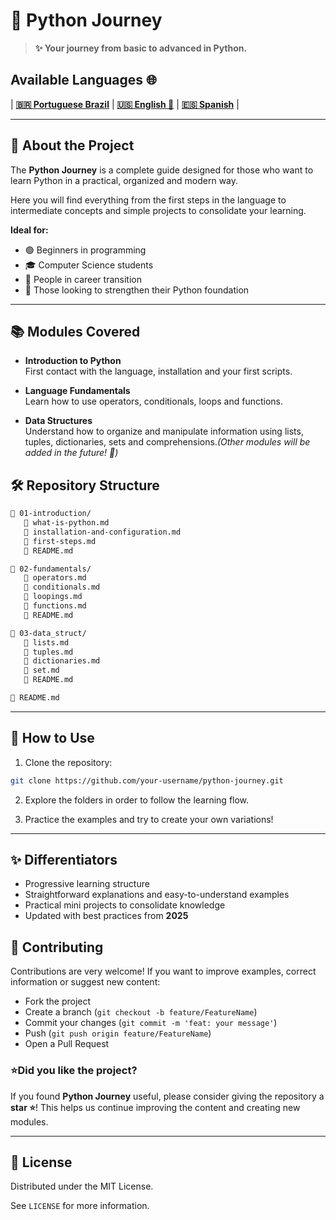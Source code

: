 # 🐍 Python Journey

> **✨ Your journey from basic to advanced in Python.**

## Available Languages 🌐

| **[🇧🇷 Portuguese Brazil](README-BR.md)** | **[🇺🇸 English 🌟](README.md)** | **[🇪🇸 Spanish](README-ES.md)** |

---

## 📖 About the Project

The **Python Journey** is a complete guide designed for those who want to learn Python in a practical, organized and modern way.

Here you will find everything from the first steps in the language to intermediate concepts and simple projects to consolidate your learning.

**Ideal for:**

- 🟢 Beginners in programming  
- 🎓 Computer Science students  
- 🔄 People in career transition  
- 🐍 Those looking to strengthen their Python foundation  

---

## 📚 Modules Covered

- **Introduction to Python**  
  First contact with the language, installation and your first scripts.

- **Language Fundamentals**  
  Learn how to use operators, conditionals, loops and functions.

- **Data Structures**  
  Understand how to organize and manipulate information using lists, tuples, dictionaries, sets and comprehensions.*(Other modules will be added in the future! 🚧)*

## 🛠️ Repository Structure

```bash
🔹 01-introduction/
   🔹 what-is-python.md
   🔹 installation-and-configuration.md
   🔹 first-steps.md
   🔹 README.md

🔹 02-fundamentals/
   🔹 operators.md
   🔹 conditionals.md
   🔹 loopings.md
   🔹 functions.md
   🔹 README.md

🔹 03-data_struct/
   🔹 lists.md
   🔹 tuples.md
   🔹 dictionaries.md
   🔹 set.md
   🔹 README.md

🔹 README.md
```

---

## 🚀 How to Use

1. Clone the repository:

```bash
git clone https://github.com/your-username/python-journey.git
```

2. Explore the folders in order to follow the learning flow.

3. Practice the examples and try to create your own variations!

---

## ✨ Differentiators

- Progressive learning structure
- Straightforward explanations and easy-to-understand examples
- Practical mini projects to consolidate knowledge
- Updated with best practices from **2025**

## 📢 Contributing

Contributions are very welcome!
If you want to improve examples, correct information or suggest new content:

- Fork the project
- Create a branch (`git checkout -b feature/FeatureName`)
- Commit your changes (`git commit -m 'feat: your message'`)
- Push (`git push origin feature/FeatureName`)
- Open a Pull Request

### ⭐Did you like the project?

If you found **Python Journey** useful, please consider giving the repository a **star ⭐**!
This helps us continue improving the content and creating new modules.

---

## 📜 License

Distributed under the MIT License.

See `LICENSE` for more information.
